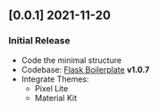 

## [0.0.1] 2021-11-20
### Initial Release

- Code the minimal structure
- Codebase: [Flask Boilerplate](https://github.com/app-generator/boilerplate-code-flask) **v1.0.7**
- Integrate Themes: 
  - Pixel Lite
  - Material Kit
